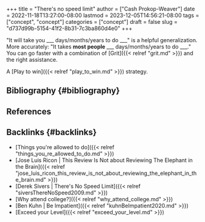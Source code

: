 +++
title = "There's no speed limit"
author = ["Cash Prokop-Weaver"]
date = 2022-11-18T13:27:00-08:00
lastmod = 2023-12-05T14:56:21-08:00
tags = ["concept", "concept"]
categories = ["concept"]
draft = false
slug = "d737d99b-5154-41f2-8b31-7c3ba860d4e0"
+++

"It will take you ___ days/months/years to do ___" is a helpful generalization. More accurately: "It takes **most people** ___ days/months/years to do ___." You can go faster with a combination of [Grit]({{< relref "grit.md" >}}) and the right assistance.

A [Play to win]({{< relref "play_to_win.md" >}}) strategy.


## Bibliography {#bibliography}

## References

<style>.csl-entry{text-indent: -1.5em; margin-left: 1.5em;}</style><div class="csl-bib-body">
</div>


## Backlinks {#backlinks}

-   [Things you're allowed to do]({{< relref "things_you_re_allowed_to_do.md" >}})
-   [Jose Luis Ricon | This Review Is Not about Reviewing The Elephant in the Brain]({{< relref "jose_luis_ricon_this_review_is_not_about_reviewing_the_elephant_in_the_brain.md" >}})
-   [Derek Sivers | There's No Speed Limit]({{< relref "siversThereNoSpeed2009.md" >}})
-   [Why attend college?]({{< relref "why_attend_college.md" >}})
-   [Ben Kuhn | Be Impatient]({{< relref "kuhnBeImpatient2020.md" >}})
-   [Exceed your Level]({{< relref "exceed_your_level.md" >}})
